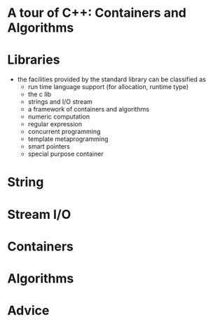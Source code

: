 # A tour of C++: Containers and Algorithms

# Libraries
* the facilities provided by the standard library can be classified as
  * run time language support (for allocation, runtime type)
  * the c lib
  * strings and I/O stream
  * a framework of containers and algorithms
  * numeric computation
  * regular expression
  * concurrent programming
  * template metaprogramming
  * smart pointers
  * special purpose container
# String

# Stream I/O

# Containers

# Algorithms

# Advice

